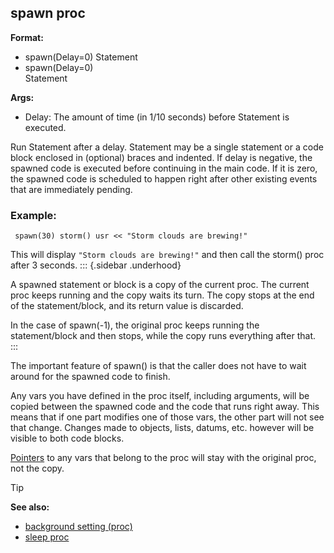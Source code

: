 ## spawn proc

<!-- -->
**Format:**
+   spawn(Delay=0) Statement
+   spawn(Delay=0)\
    Statement
<!-- -->
**Args:**
+   Delay: The amount of time (in 1/10 seconds) before Statement is
    executed.


Run Statement after a delay. Statement may be a single
statement or a code block enclosed in (optional) braces and indented. If
delay is negative, the spawned code is executed before continuing in the
main code. If it is zero, the spawned code is scheduled to happen right
after other existing events that are immediately pending.
### Example:

```dm
 spawn(30) storm() usr << "Storm clouds are brewing!"

```
 

This will display `"Storm clouds are brewing!"` and
then call the storm() proc after 3 seconds.
::: {.sidebar .underhood}


A spawned statement or block is a copy of the current proc. The
current proc keeps running and the copy waits its turn. The copy stops
at the end of the statement/block, and its return value is discarded.


In the case of spawn(-1), the original proc keeps running the
statement/block and then stops, while the copy runs everything after
that.
:::


The important feature of spawn() is that the caller does not
have to wait around for the spawned code to finish. 

Any vars
you have defined in the proc itself, including arguments, will be copied
between the spawned code and the code that runs right away. This means
that if one part modifies one of those vars, the other part will not see
that change. Changes made to objects, lists, datums, etc. however will
be visible to both code blocks.


[Pointers](/ref/operator/&/pointer.md) to any vars that belong to the
proc will stay with the original proc, not the copy.

> [!TIP] 
> **See also:**
> +   [background setting (proc)](/ref/proc/set/background.md) 
> +   [sleep proc](/ref/proc/sleep.md) 